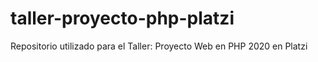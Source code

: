 # taller-proyecto-php-platzi
Repositorio utilizado para el Taller: Proyecto Web en PHP 2020 en Platzi
